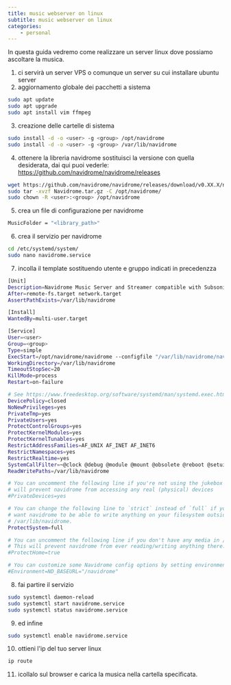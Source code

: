 ```yaml
---
title: music webserver on linux
subtitle: music webserver on linux
categories:
    - personal
---
```


In questa guida vedremo come realizzare un server linux dove possiamo ascoltare la musica. <br>

1. ci servirà un server VPS o comunque un server su cui installare ubuntu server
2. aggiornamento globale dei pacchetti a sistema 

```bash
sudo apt update
sudo apt upgrade
sudo apt install vim ffmpeg
```
3. creazione delle cartelle di sistema

```bash
sudo install -d -o <user> -g <group> /opt/navidrome
sudo install -d -o <user> -g <group> /var/lib/navidrome
```

4. ottenere la libreria navidrome
sostituisci la versione con quella desiderata, dai qui puoi vederle: https://github.com/navidrome/navidrome/releases

```bash
wget https://github.com/navidrome/navidrome/releases/download/v0.XX.X/navidrome_0.XX.X_linux_amd64.tar.gz -O Navidrome.tar.gz
sudo tar -xvzf Navidrome.tar.gz -C /opt/navidrome/
sudo chown -R <user>:<group> /opt/navidrome
```

5. crea un file di configurazione per navidrome

```bash
MusicFolder = "<library_path>"
```

6. crea il servizio per navidrome

```bash 
cd /etc/systemd/system/
sudo nano navidrome.service
```
7. incolla il template sostituendo utente e gruppo indicati in precedenzza

```bash
[Unit]
Description=Navidrome Music Server and Streamer compatible with Subsonic/Airsonic
After=remote-fs.target network.target
AssertPathExists=/var/lib/navidrome

[Install]
WantedBy=multi-user.target

[Service]
User=<user>
Group=<group>
Type=simple
ExecStart=/opt/navidrome/navidrome --configfile "/var/lib/navidrome/navidrome.toml"
WorkingDirectory=/var/lib/navidrome
TimeoutStopSec=20
KillMode=process
Restart=on-failure

# See https://www.freedesktop.org/software/systemd/man/systemd.exec.html
DevicePolicy=closed
NoNewPrivileges=yes
PrivateTmp=yes
PrivateUsers=yes
ProtectControlGroups=yes
ProtectKernelModules=yes
ProtectKernelTunables=yes
RestrictAddressFamilies=AF_UNIX AF_INET AF_INET6
RestrictNamespaces=yes
RestrictRealtime=yes
SystemCallFilter=~@clock @debug @module @mount @obsolete @reboot @setuid @swap
ReadWritePaths=/var/lib/navidrome

# You can uncomment the following line if you're not using the jukebox This
# will prevent navidrome from accessing any real (physical) devices
#PrivateDevices=yes

# You can change the following line to `strict` instead of `full` if you don't
# want navidrome to be able to write anything on your filesystem outside of
# /var/lib/navidrome.
ProtectSystem=full

# You can uncomment the following line if you don't have any media in /home/*.
# This will prevent navidrome from ever reading/writing anything there.
#ProtectHome=true

# You can customize some Navidrome config options by setting environment variables here. Ex:
#Environment=ND_BASEURL="/navidrome"
```
8. fai partire il servizio

```bash
sudo systemctl daemon-reload
sudo systemctl start navidrome.service
sudo systemctl status navidrome.service
```
9. ed infine

```bash
sudo systemctl enable navidrome.service
```

10. ottieni l'ip del tuo server linux

```bash
ip route
```

11. icollalo sul browser e carica la musica nella cartella specificata.